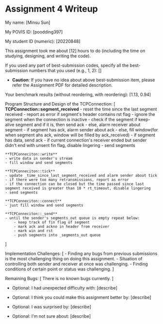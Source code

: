 Assignment 4 Writeup
=============

My name: [Minsu Sun]

My POVIS ID: [poodding397]

My student ID (numeric): [20220848]

This assignment took me about [12] hours to do (including the time on studying, designing, and writing the code).

If you used any part of best-submission codes, specify all the best-submission numbers that you used (e.g., 1, 2): []

- **Caution**: If you have no idea about above best-submission item, please refer the Assignment PDF for detailed description.

Your benchmark results (without reordering, with reordering): [1.13, 0.94]

Program Structure and Design of the TCPConnection:
[
    **TCPConnection::segment_received**
    - reset the time since the last segment received
    - report as error if segment's header contains rst flag
    - ignore the segment when the connection is inactive
    - check if the segment if keep-alive segment and if it is, then send ack
    - else, alarm receiver about segment
        - if segment has ack, alarm sender about ack
        - else, fill window(for when segment ahs ack, window will be filled by ack_received)
        - if segment has data, send ack
        - if current connection's receiver ended but sender didn't end with unsent fin flag, disable lingering
    - send segments

    **TCPConneciton::write**
    - write data in sender's stream
    - fill window and send segments

    **TCPConneciton::tick**
    - update _time_since_last_segment_received and alarm sender about tick
    - if there were too many retransmissions, report as error
    - if the connection can be closed but the time passed since last segment received is greater than 10 * rt_timeout, disable lingering
    - send segments

    **TCPConneciton::connect**
    - just fill window and send segments

    **TCPConneciton::_send**
    - until the sender's segments_out queue is empty repeat below:
        - keep track of fin flag of segment
        - mark ack and ackno in header from receiver
        - mark win and rst
        - push segments into _segments_out queue
]

Implementation Challenges:
[
    - Finding any bugs from previous submissions is the most challenging thing on doing this assignment.
    - Situation of controlling both sender and receiver at once was challenging.
    - Finding conditions of certain point or status was challenging.
]

Remaining Bugs:
[
    There is no known bugs currently.
]

- Optional: I had unexpected difficulty with: [describe]

- Optional: I think you could make this assignment better by: [describe]

- Optional: I was surprised by: [describe]

- Optional: I'm not sure about: [describe]
